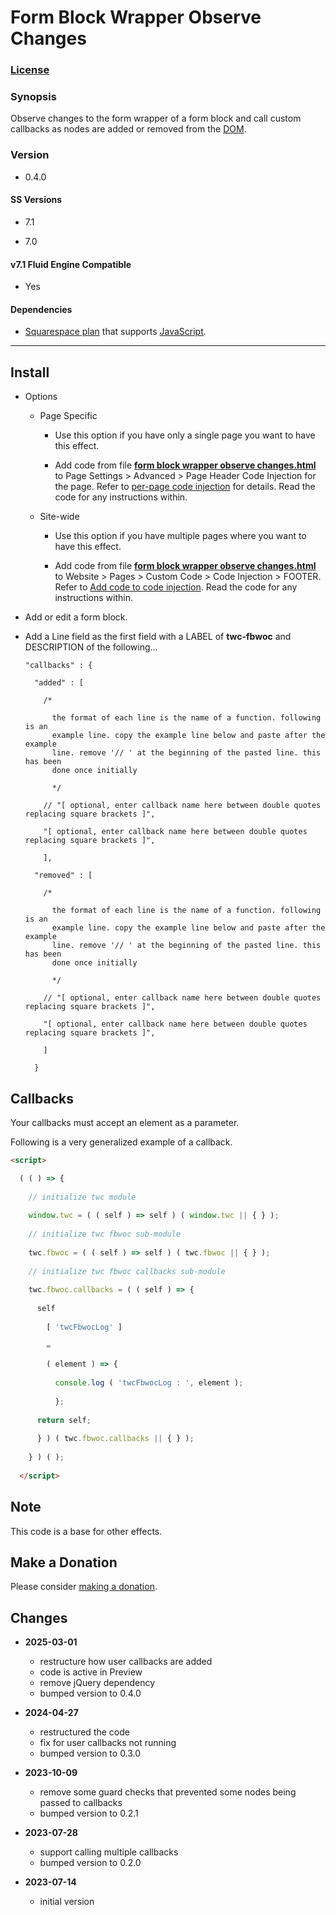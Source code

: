 # Form Block Wrapper Observe Changes

### [License][1]

### Synopsis

Observe changes to the form wrapper of a form block and call custom callbacks as
nodes are added or removed from the [DOM][2].

### Version

  * 0.4.0

#### SS Versions

  * 7.1
  
  * 7.0

#### v7.1 Fluid Engine Compatible

  * Yes

#### Dependencies

  * [Squarespace plan][3] that supports [JavaScript][4].

---

## Install

* Options

  * Page Specific
  
    * Use this option if you have only a single page you want to have this
      effect.
      
    * Add code from file **[form block wrapper observe changes.html][5]** to
      Page Settings > Advanced > Page Header Code Injection for the page. Refer
      to [per-page code injection][6] for details. Read the code for any
      instructions within.
      
  * Site-wide
  
    * Use this option if you have multiple pages where you want to have this
      effect.
      
    * Add code from file **[form block wrapper observe changes.html][5]** to
      Website > Pages > Custom Code > Code Injection > FOOTER. Refer to [Add
      code to code injection][7]. Read the code for any instructions within.
      
* Add or edit a form block.

* Add a Line field as the first field with a LABEL of **twc-fbwoc** and
  DESCRIPTION of the following...
  
  ```
  "callbacks" : {
  
    "added" : [
    
      /*
      
        the format of each line is the name of a function. following is an
        example line. copy the example line below and paste after the example
        line. remove '// ' at the beginning of the pasted line. this has been
        done once initially
        
        */
        
      // "[ optional, enter callback name here between double quotes replacing square brackets ]",
      
      "[ optional, enter callback name here between double quotes replacing square brackets ]",
      
      ],
      
    "removed" : [
    
      /*
      
        the format of each line is the name of a function. following is an
        example line. copy the example line below and paste after the example
        line. remove '// ' at the beginning of the pasted line. this has been
        done once initially
        
        */
        
      // "[ optional, enter callback name here between double quotes replacing square brackets ]",
      
      "[ optional, enter callback name here between double quotes replacing square brackets ]",
      
      ]
      
    }    
  ```

## Callbacks

Your callbacks must accept an element as a parameter.

Following is a very generalized example of a callback.

```html
<script>

  ( ( ) => {
  
    // initialize twc module
    
    window.twc = ( ( self ) => self ) ( window.twc || { } );
    
    // initialize twc fbwoc sub-module
    
    twc.fbwoc = ( ( self ) => self ) ( twc.fbwoc || { } );
    
    // initialize twc fbwoc callbacks sub-module
    
    twc.fbwoc.callbacks = ( ( self ) => {
    
      self
      
        [ 'twcFbwocLog' ]
        
        =
        
        ( element ) => {
        
          console.log ( 'twcFbwocLog : ', element );
          
          };
          
      return self;
      
      } ) ( twc.fbwoc.callbacks || { } );
      
    } ) ( );
    
  </script>
```

## Note

This code is a base for other effects.

## Make a Donation

Please consider [making a donation][8].

## Changes

* **2025-03-01**

  * restructure how user callbacks are added
  * code is active in Preview
  * remove jQuery dependency
  * bumped version to 0.4.0
  
* **2024-04-27**

  * restructured the code
  * fix for user callbacks not running
  * bumped version to 0.3.0
  
* **2023-10-09**

  * remove some guard checks that prevented some nodes being passed to callbacks
  * bumped version to 0.2.1
  
* **2023-07-28**

  * support calling multiple callbacks
  * bumped version to 0.2.0
  
* **2023-07-14**

  * initial version

[1]: https://github.com/tomsWebConsulting/twcsl/blob/main/LICENSE.txt#L1
[2]: https://developer.mozilla.org/en-US/docs/Web/API/Document_Object_Model
[3]: https://www.squarespace.com/pricing
[4]: https://en.wikipedia.org/wiki/JavaScript
[5]: form%20block%20wrapper%20observe%20changes.html#L1
[6]: https://support.squarespace.com/hc/en-us/articles/205815908-Using-code-injection#toc-per-page-code-injection
[7]: https://support.squarespace.com/hc/en-us/articles/205815908-Using-code-injection#toc-add-code-to-code-injection
[8]: https://github.com/tomsWebConsulting/twcsl#make-a-donation
